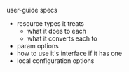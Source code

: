 user-guide specs

- resource types it treats
  - what it does to each
  - what it converts each to
- param options
- how to use it's interface if it has one
- local configuration options
